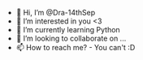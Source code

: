 - 👋 Hi, I’m @Dra-14thSep
- 👀 I’m interested in you <3
- 🌱 I’m currently learning Python
- 💞️ I’m looking to collaborate on ...
- 📫 How to reach me? - You can't :D

<!---
Dra-14thSep/Dra-14thSep is a ✨ special ✨ repository because its `README.md` (this file) appears on your GitHub profile.
You can click the Preview link to take a look at your changes.
--->
